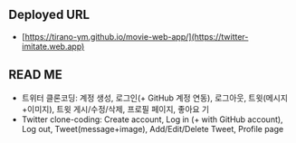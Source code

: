 ## Deployed URL

* [https://tirano-ym.github.io/movie-web-app/](https://twitter-imitate.web.app)

## READ ME

* 트위터 클론코딩: 계정 생성, 로그인(+ GitHub 계정 연동), 로그아웃, 트윗(메시지+이미지), 트윗 게시/수정/삭제, 프로필 페이지, 좋아요 기
* Twitter clone-coding: Create account, Log in (+ with GitHub account), Log out, Tweet(message+image), Add/Edit/Delete Tweet, Profile page

